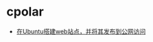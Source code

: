 # cpolar

- [在Ubuntu搭建web站点，并将其发布到公网访问](https://www.cpolar.com/blog/build-a-website-on-ubuntu-system)